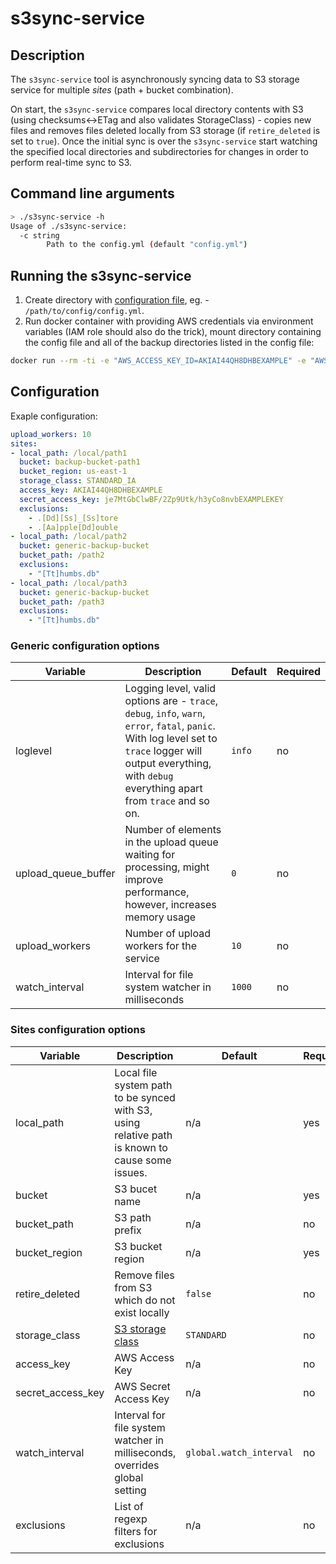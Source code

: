 # s3sync-service

## Description

The `s3sync-service` tool is asynchronously syncing data to S3 storage service for multiple _sites_ (path + bucket combination).

On start, the `s3sync-service` compares local directory contents with S3 (using checksums<->ETag and also validates StorageClass) - copies new files and removes files deleted locally from S3 storage (if `retire_deleted` is set to `true`). Once the initial sync is over the `s3sync-service` start watching the specified local directories and subdirectories for changes in order to perform real-time sync to S3.

## Command line arguments

```bash
> ./s3sync-service -h
Usage of ./s3sync-service:
  -c string
    	Path to the config.yml (default "config.yml")
```

## Running the s3sync-service

1. Create directory with [configuration file](##Configuration), eg. - `/path/to/config/config.yml`.
2. Run docker container with providing AWS credentials via environment variables (IAM role should also do the trick), mount directory containing the config file and all of the backup directories listed in the config file:
```bash
docker run --rm -ti -e "AWS_ACCESS_KEY_ID=AKIAI44QH8DHBEXAMPLE" -e "AWS_SECRET_ACCESS_KEY=je7MtGbClwBF/2Zp9Utk/h3yCo8nvbEXAMPLEKEY" -e "AWS_DEFAULT_REGION=us-east-1" -e "DST_BUCKET=family-photo-archive" -v "/path/to/config:/opt/s3sync-service" -v "/backup/path:/backup" zmazay/s3sync-service "./s3sync-service -c /opt/s3sync-service/config.yml"
```

## Configuration

Exaple configuration:
```yaml
upload_workers: 10
sites:
- local_path: /local/path1
  bucket: backup-bucket-path1
  bucket_region: us-east-1
  storage_class: STANDARD_IA
  access_key: AKIAI44QH8DHBEXAMPLE
  secret_access_key: je7MtGbClwBF/2Zp9Utk/h3yCo8nvbEXAMPLEKEY
  exclusions:
    - .[Dd][Ss]_[Ss]tore
    - .[Aa]pple[Dd]ouble
- local_path: /local/path2
  bucket: generic-backup-bucket
  bucket_path: /path2
  exclusions:
    - "[Tt]humbs.db"
- local_path: /local/path3
  bucket: generic-backup-bucket
  bucket_path: /path3
  exclusions:
    - "[Tt]humbs.db"
```

### Generic configuration options

| Variable | Description | Default | Required |
|----------|-------------|---------|----------|
| loglevel | Logging level, valid options are - `trace`, `debug`, `info`, `warn`, `error`, `fatal`, `panic`. With log level set to `trace` logger will output everything, with `debug` everything apart from `trace` and so on. | `info` | no |
| upload_queue_buffer | Number of elements in the upload queue waiting for processing, might improve performance, however, increases memory usage | `0` | no |
| upload_workers | Number of upload workers for the service | `10` | no |
| watch_interval | Interval for file system watcher in milliseconds | `1000` | no |

### Sites configuration options

| Variable | Description | Default | Required |
|----------|-------------|---------|----------|
| local_path | Local file system path to be synced with S3, using relative path is known to cause some issues. | n/a | yes |
| bucket | S3 bucet name | n/a | yes |
| bucket_path | S3 path prefix | n/a | no |
| bucket_region | S3 bucket region | n/a | yes |
| retire_deleted | Remove files from S3 which do not exist locally | `false` | no |
| storage_class | [S3 storage class](https://docs.aws.amazon.com/AmazonS3/latest/dev/storage-class-intro.html#sc-compare) | `STANDARD` | no |
| access_key | AWS Access Key | n/a | no |
| secret_access_key | AWS Secret Access Key | n/a | no |
| watch_interval | Interval for file system watcher in milliseconds, overrides global setting | `global.watch_interval` | no |
| exclusions | List of regexp filters for exclusions | n/a | no |
